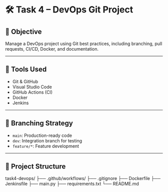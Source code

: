 # 🛠️ Task 4 – DevOps Git Project

## 📌 Objective
Manage a DevOps project using Git best practices, including branching, pull requests, CI/CD, Docker, and documentation.

---

## 🧰 Tools Used
- Git & GitHub
- Visual Studio Code
- GitHub Actions (CI)
- Docker
- Jenkins

---

## 🔀 Branching Strategy

- `main`: Production-ready code
- `dev`: Integration branch for testing
- `feature/*`: Feature development

---

## 🚀 Project Structure

task4-devops/
 ├── .github/workflows/
 ├── .gitignore
 ├── Dockerfile
 ├── Jenkinsfile
 ├── main.py
 ├── requirements.txt
 └── README.md

